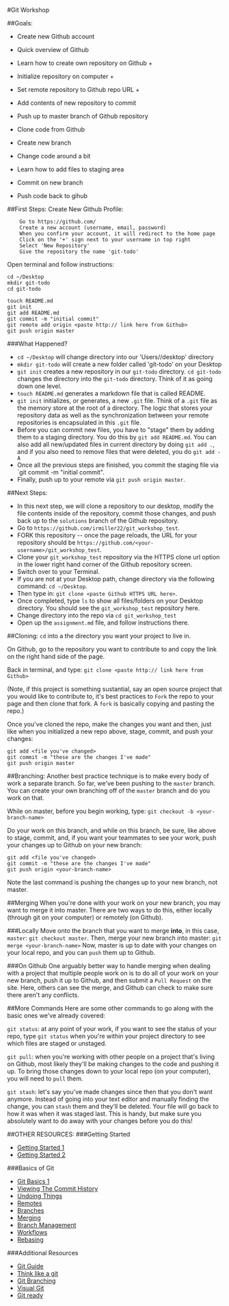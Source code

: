 #Git Workshop

##Goals:
- Create new Github account
- Quick overview of Github

- Learn how to create own repository on Github +
- Initialize repository on computer +
- Set remote repository to Github repo URL +
- Add contents of new repository to commit
- Push up to master branch of Github repository

- Clone code from Github 
- Create new branch
- Change code around a bit
- Learn how to add files to staging area
- Commit on new branch
- Push code back to gihub

##First Steps:
Create New Github Profile:

		Go to https://github.com/
		Create a new account (username, email, password)
		When you confirm your account, it will redirect to the home page
		Click on the '+' sign next to your username in top right
		Select 'New Repository' 
		Give the repository the name 'git-todo'

Open terminal and follow instructions:

    cd ~/Desktop
    mkdir git-todo
    cd git-todo

    touch README.md
    git init
    git add README.md
    git commit -m "initial commit"
    git remote add origin <paste http:// link here from Github>
    git push origin master
    
###What Happened?
- `cd ~/Desktop` will change directory into our 'Users/<username>/desktop' directory
- `mkdir git-todo` will create a new folder called 'git-todo' on your Desktop
- `git init` creates a new repository in our `git-todo` directory. `cd git-todo` changes the directory into the `git-todo` directory. Think of it as going down one level.
- `touch README.md` generates a markdown file that is called README. 
- `git init` initializes, or generates, a new `.git` file. Think of a `.git` file as the memory store at the root of a directory. The logic that stores your repository data as well as the synchronization between your remote repositories is encapsulated in this `.git` file.
- Before you can commit new files, you have to "stage" them by adding them to a staging directory. You do this by `git add README.md`. You can also add all new/updated files in current directory by doing `git add .`, and if you also need to remove files that were deleted, you do `git add -A`
- Once all the previous steps are finished, you commit the staging file via `git commit -m "initial commit".
- Finally, push up to your remote via `git push origin master`.

##Next Steps:
- In this next step, we will clone a repository to our desktop, modify the file contents inside of the repository, commit those changes, and push back up to the `solutions` branch of the Github repository.
- Go to `https://github.com/irmiller22/git_workshop_test`.
- FORK this repository -- once the page reloads, the URL for your repository should be `https://github.com/<your-username>/git_workshop_test`.
- Clone your `git_workshop_test` repository via the HTTPS clone url option in the lower right hand corner of the Github repository screen.
- Switch over to your Terminal. 
- If you are not at your Desktop path, change directory via the following command: `cd ~/Desktop`.
- Then type in: `git clone <paste Github HTTPS URL here>`.
- Once completed, type `ls` to show all files/folders on your Desktop directory. You should see the `git_workshop_test` repository here.
- Change directory into the repo via `cd git_workshop_test`
- Open up the `assignment.md` file, and follow instructions there.

##Cloning:
`cd` into a the directory you want your project to live in.

On Github, go to the repository you want to contribute to and copy the link on the right hand side of the page.

Back in terminal, and type: `git clone <paste http:// link here from Github>`

(Note, if this project is something sustantial, say an open source project that you would like to contribute to, it's best practices to `Fork` the repo to your page and then clone that fork. A `fork` is basically copying and pasting the repo.)

Once you've cloned the repo, make the changes you want and then, just like when you initialized a new repo above, stage, commit, and push your changes:

    git add <file you've changed>
    git commit -m "these are the changes I've made"
    git push origin master

##Branching:
Another best practice technique is to make every body of work a separate branch. So far, we've been pushing to the `master` branch. You can create your own branching off of the `master` branch and do you work on that.

While on master, before you begin working, type:
`git checkout -b <your-branch-name>`

Do your work on this branch, and while on this branch, be sure, like above to stage, commit, and, if you want your teammates to see your work, push your changes up to Github on your new branch:

    git add <file you've changed>
    git commit -m "these are the changes I've made"
    git push origin <your-branch-name>

Note the last command is pushing the changes up to your new branch, not master. 

##Merging
When you're done with your work on your new branch, you may want to merge it into master. There are two ways to do this, either locally (through git on your computer) or remotely (on Github).

###Locally
Move onto the branch that you want to merge <strong>into</strong>, in this case, `master`: `git checkout master`.
Then, merge your new branch into master: `git merge <your-branch-name>`
Now, master is up to date with your changes on your local repo, and you can `push` them up to Github.

###On Github
One arguably better way to handle merging when dealing with a project that multiple people work on is to do all of your work on your new branch, push it up to Github, and then submit a `Pull Request` on the site. Here, others can see the merge, and Github can check to make sure there aren't any conflicts.

##More Commands
Here are some other commands to go along with the basic ones we've already covered:

`git status`: at any point of your work, if you want to see the status of your repo, type `git status` when you're within your project directory to see which files are staged or unstaged.

`git pull`: when you're working with other people on a project that's living on Github, most likely they'll be making changes to the code and pushing it up. To bring those changes down to your local repo (on your computer), you will need to `pull` them.

`git stash`: let's say you've made changes since then that you don't want anymore. Instead of going into your text editor and manually finding the change, you can `stash` them and they'll be deleted. Your file will go back to how it was when it was staged last. This is handy, but make sure you absolutely want to do away with your changes before you do this!

##OTHER RESOURCES:
###Getting Started
- [Getting Started 1](http://git-scm.com/book/en/Getting-Started-A-Short-History-of-Git)
- [Getting Started 2](http://git-scm.com/book/en/Getting-Started-About-Version-Control)

###Basics of Git
- [Git Basics 1](http://git-scm.com/book/en/Git-Basics-Recording-Changes-to-the-Repository)
- [Viewing The Commit History](http://git-scm.com/book/en/Git-Basics-Viewing-the-Commit-History)
- [Undoing Things](http://git-scm.com/book/en/Git-Basics-Undoing-Things)
- [Remotes](http://git-scm.com/book/en/Git-Basics-Working-with-Remotes)
- [Branches](http://git-scm.com/book/en/Git-Branching-What-a-Branch-Is)
- [Merging](http://git-scm.com/book/en/Git-Branching-Basic-Branching-and-Merging)
- [Branch Management](http://git-scm.com/book/en/Git-Branching-Branch-Management)
- [Workflows](http://git-scm.com/book/en/Git-Branching-Branching-Workflows)
- [Rebasing](http://git-scm.com/book/en/Git-Branching-Rebasing)

###Additional Resources
- [Git Guide](http://rogerdudler.github.io/git-guide/)
- [Think like a git](http://think-like-a-git.net/)
- [Git Branching](http://pcottle.github.io/learnGitBranching/)
- [Visual Git](http://marklodato.github.io/visual-git-guide/index-en.html)
- [Git ready](http://gitready.com/)
